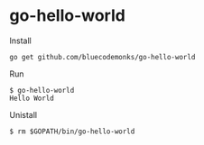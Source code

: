 # go-hello-world

Install

```
go get github.com/bluecodemonks/go-hello-world
```

Run

```
$ go-hello-world
Hello World
```

Unistall
```
$ rm $GOPATH/bin/go-hello-world
```

